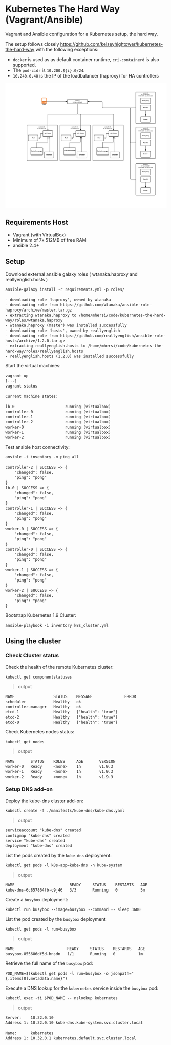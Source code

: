 # Kubernetes The Hard Way (Vagrant/Ansible)

Vagrant  and Ansible configuration for a Kubernetes setup, the hard way.

The setup follows closely https://github.com/kelseyhightower/kubernetes-the-hard-way
with the following exceptions:

* `docker` is used as as default container runtime, `cri-containerd` is also supported.
* The `pod-cidr` is `10.200.${i}.0/24`.
* `10.240.0.40` is the IP of the loadbalancer (haproxy) for HA controllers

![Kubernetes Components](docs/kubernetes-architecture.png)

## Requirements Host

* Vagrant (with VirtualBox)
* Minimum of 7x 512MB of free RAM
* ansible 2.4+


## Setup

Download external ansible galaxy roles ( wtanaka.haproxy and reallyenglish.hosts )

```
ansible-galaxy install -r requirements.yml -p roles/

- downloading role 'haproxy', owned by wtanaka
- downloading role from https://github.com/wtanaka/ansible-role-haproxy/archive/master.tar.gz
- extracting wtanaka.haproxy to /home/mhersi/code/kubernetes-the-hard-way/roles/wtanaka.haproxy
- wtanaka.haproxy (master) was installed successfully
- downloading role 'hosts', owned by reallyenglish
- downloading role from https://github.com/reallyenglish/ansible-role-hosts/archive/1.2.0.tar.gz
- extracting reallyenglish.hosts to /home/mhersi/code/kubernetes-the-hard-way/roles/reallyenglish.hosts
- reallyenglish.hosts (1.2.0) was installed successfully

```

Start the virtual machines:

```
vagrant up
[...]
vagrant status

Current machine states:

lb-0                      running (virtualbox)
controller-0              running (virtualbox)
controller-1              running (virtualbox)
controller-2              running (virtualbox)
worker-0                  running (virtualbox)
worker-1                  running (virtualbox)
worker-2                  running (virtualbox)
```

Test ansible host connectivity:

```
ansible -i inventory -m ping all

controller-2 | SUCCESS => {
    "changed": false,
    "ping": "pong"
}
lb-0 | SUCCESS => {
    "changed": false,
    "ping": "pong"
}
controller-1 | SUCCESS => {
    "changed": false,
    "ping": "pong"
}
worker-0 | SUCCESS => {
    "changed": false,
    "ping": "pong"
}
controller-0 | SUCCESS => {
    "changed": false,
    "ping": "pong"
}
worker-1 | SUCCESS => {
    "changed": false,
    "ping": "pong"
}
worker-2 | SUCCESS => {
    "changed": false,
    "ping": "pong"
}
```

Bootstrap Kubernetes 1.9 Cluster:

```
ansible-playbook -i inventory k8s_cluster.yml
```

## Using the cluster

### Check Cluster status

Check the health of the remote Kubernetes cluster:

```
kubectl get componentstatuses
```

> output

```
NAME                 STATUS    MESSAGE              ERROR
scheduler            Healthy   ok                   
controller-manager   Healthy   ok                   
etcd-1               Healthy   {"health": "true"}   
etcd-2               Healthy   {"health": "true"}   
etcd-0               Healthy   {"health": "true"}
```

Check Kubernetes nodes status:

```
kubectl get nodes
```

> output

```
NAME       STATUS    ROLES     AGE       VERSION
worker-0   Ready     <none>    1h        v1.9.3
worker-1   Ready     <none>    1h        v1.9.3
worker-2   Ready     <none>    1h        v1.9.3
```
### Setup DNS add-on

Deploy the kube-dns cluster add-on:

```
kubectl create -f ./manifests/kube-dns/kube-dns.yaml
```

> output

```
serviceaccount "kube-dns" created
configmap "kube-dns" created
service "kube-dns" created
deployment "kube-dns" created
```

List the pods created by the `kube-dns` deployment:

```
kubectl get pods -l k8s-app=kube-dns -n kube-system
```

> output

```
NAME                        READY     STATUS    RESTARTS   AGE
kube-dns-6c857864fb-c9j46   3/3       Running   0          5m

```

Create a `busybox` deployment:

```
kubectl run busybox --image=busybox --command -- sleep 3600
```

List the pod created by the `busybox` deployment:

```
kubectl get pods -l run=busybox
```

> output

```
NAME                       READY     STATUS    RESTARTS   AGE
busybox-855686df5d-hnsdn   1/1       Running   0          1m
```

Retrieve the full name of the `busybox` pod:

```
POD_NAME=$(kubectl get pods -l run=busybox -o jsonpath="{.items[0].metadata.name}")
```

Execute a DNS lookup for the `kubernetes` service inside the `busybox` pod:

```
kubectl exec -ti $POD_NAME -- nslookup kubernetes
```

> output

```
Server:    10.32.0.10
Address 1: 10.32.0.10 kube-dns.kube-system.svc.cluster.local

Name:      kubernetes
Address 1: 10.32.0.1 kubernetes.default.svc.cluster.local
```
